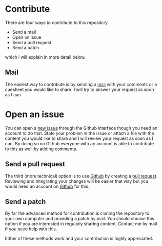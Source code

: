 # Contribute

There are four ways to contribute to this repository

* Send a mail
* Open an issue
* Send a pull request
* Send a patch

which I will explain in more detail below.

## Mail


The easiest way to contribute is by sending a [mail](mailto:cuesheets@gmx.net "cuesheets@gmx.net") with your comments or
a cuesheet you would like to share. I will try to answer your request as soon as I can.

# Open an issue

You can open a [new issue](https://github.com/asopicki/rounddance/issues) through the Github interface though you need an account to
do that. State your problem in the issue or attach a file with the content you would like to share and I will review your request as soon as I can. By doing so on Github everyone with an account is able to contribute to this as well by adding comments.

## Send a pull request

The third (more technical) option is to use [Github](https://github.com) by creating a [pull request](https://github.com/asopicki/rounddance/pulls).
Reviewing and integrating your changes will be easier that way but you would need an account on [Github](https://github.com) for this.

## Send a patch

By far the advanced method for contribution is cloning the repository to your own computer and providing a patch by mail. You should choose this option if you are interested in regularly sharing content. Contact me by mail if you need help with this.

 Either of these methods work and your contribution is highly appreciated.
